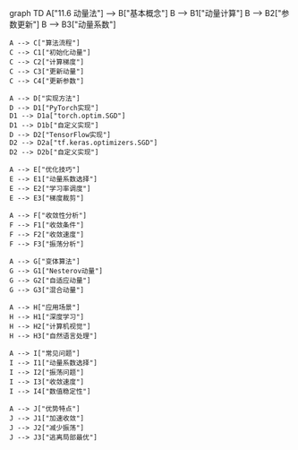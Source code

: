 graph TD
    A["11.6 动量法"] --> B["基本概念"]
    B --> B1["动量计算"]
    B --> B2["参数更新"]
    B --> B3["动量系数"]
    
    A --> C["算法流程"]
    C --> C1["初始化动量"]
    C --> C2["计算梯度"]
    C --> C3["更新动量"]
    C --> C4["更新参数"]
    
    A --> D["实现方法"]
    D --> D1["PyTorch实现"]
    D1 --> D1a["torch.optim.SGD"]
    D1 --> D1b["自定义实现"]
    D --> D2["TensorFlow实现"]
    D2 --> D2a["tf.keras.optimizers.SGD"]
    D2 --> D2b["自定义实现"]
    
    A --> E["优化技巧"]
    E --> E1["动量系数选择"]
    E --> E2["学习率调度"]
    E --> E3["梯度裁剪"]
    
    A --> F["收敛性分析"]
    F --> F1["收敛条件"]
    F --> F2["收敛速度"]
    F --> F3["振荡分析"]
    
    A --> G["变体算法"]
    G --> G1["Nesterov动量"]
    G --> G2["自适应动量"]
    G --> G3["混合动量"]
    
    A --> H["应用场景"]
    H --> H1["深度学习"]
    H --> H2["计算机视觉"]
    H --> H3["自然语言处理"]
    
    A --> I["常见问题"]
    I --> I1["动量系数选择"]
    I --> I2["振荡问题"]
    I --> I3["收敛速度"]
    I --> I4["数值稳定性"]
    
    A --> J["优势特点"]
    J --> J1["加速收敛"]
    J --> J2["减少振荡"]
    J --> J3["逃离局部最优"] 